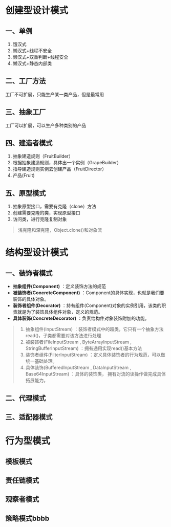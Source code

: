 # 创建型设计模式

## 一、单例
 1. 饿汉式
 2. 懒汉式+线程不安全
 3. 懒汉式+双重判断+线程安全
 4. 懒汉式+静态内部类
 

## 二、工厂方法
工厂不可扩展，只能生产某一类产品，但是最常用

## 三、抽象工厂
工厂可以扩展，可以生产多种类别的产品

## 四、建造者模式
1. 抽象建造规则（FruitBuilder）
2. 根据抽象建造规则，具体出一个实例（GrapeBuilder）
3. 指导建造规则实例去创建产品（FruitDirector）
4. 产品(Fruit)

## 五、原型模式
1. 抽象原型接口，需要有克隆（clone）方法
2. 创建需要克隆的类，实现原型接口
3. 访问类，进行克隆复制对象
> 浅克隆和深克隆，Object.clone()和对象流

# 结构型设计模式

## 一、装饰者模式
- **抽象组件(Component)** ：定义装饰方法的规范
- **被装饰者(ConcreteComponent)** ：Component的具体实现，也就是我们要装饰的具体对象。
- **装饰者组件(Decorator)** ：持有组件(Component)对象的实例引用，该类的职责就是为了装饰具体组件对象，定义的规范。
- **具体装饰(ConcreteDecorator)** ：负责给构件对象装饰附加的功能。
> 1. 抽象组件(InputStream) ：装饰者模式中的超类，它只有一个抽象方法read()，子类都需要对该方法进行处理
> 2. 被装饰者(FileInputStream , ByteArrayInputStream , StringBufferInputStream) ：拥有通用实现read()基本方法
> 3. 装饰者组件(FilterInputStream) ：定义具体装饰者的行为规范，可以做统一基础处理。
> 4. 具体装饰(BufferedInputStream , DataInputStream , Base64InputStream) ：具体的装饰类，
拥有对流的读操作做完成具体拓展能力。

## 二、代理模式
## 三、适配器模式

# 行为型模式
 ## 模板模式
 ## 责任链模式
 ## 观察者模式
 ## 策略模式bbbb





